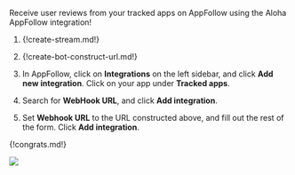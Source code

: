 Receive user reviews from your tracked apps on AppFollow
using the Aloha AppFollow integration!

1. {!create-stream.md!}

1. {!create-bot-construct-url.md!}

1. In AppFollow, click on **Integrations** on the left sidebar, and click **Add new integration**.
Click on your app under **Tracked apps**.

1. Search for **WebHook URL**, and click **Add integration**.

1. Set **Webhook URL** to the URL constructed above, and fill out the rest
of the form. Click **Add integration**.

{!congrats.md!}

![](/static/images/integrations/appfollow/001.png)
